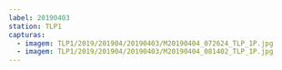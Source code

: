 ```yaml
---
label: 20190403
station: TLP1
capturas:
  - imagem: TLP1/2019/201904/20190403/M20190404_072624_TLP_1P.jpg
  - imagem: TLP1/2019/201904/20190403/M20190404_081402_TLP_1P.jpg
---
```

